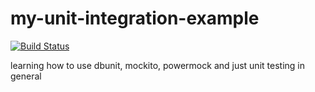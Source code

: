 my-unit-integration-example
===========================

[![Build Status](https://travis-ci.org/mLindvall/my-unit-integration-example.png)](https://travis-ci.org/mLindvall/my-unit-integration-example)

learning how to use dbunit, mockito, powermock and just unit testing in general
